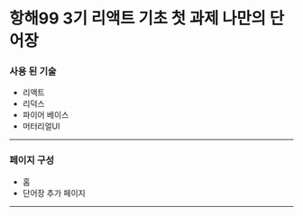 # 항해99 3기 리액트 기초 첫 과제 나만의 단어장


### 사용 된 기술
- 리액트
- 리덕스
- 파이어 베이스
- 머터리얼UI

---
### 페이지 구성

- 홈
- 단어장 추가 페이지

---